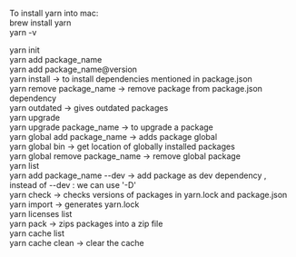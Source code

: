 To install yarn into mac:  
brew install yarn  
yarn -v  

yarn init  
yarn add package_name  
yarn add package_name@version  
yarn install -> to install dependencies mentioned in package.json  
yarn remove package_name -> remove package from package.json dependency  
yarn outdated -> gives outdated packages  
yarn upgrade  
yarn upgrade package_name -> to upgrade a package  
yarn global add package_name -> adds package global  
yarn global bin -> get location of globally installed packages  
yarn global remove package_name -> remove global package  
yarn list  
yarn add package_name --dev -> add package as dev dependency , instead of --dev : we can use '-D'  
yarn check -> checks versions of packages in yarn.lock and package.json  
yarn import -> generates yarn.lock  
yarn licenses list  
yarn pack -> zips packages into a zip file  
yarn cache list  
yarn cache clean -> clear the cache  
